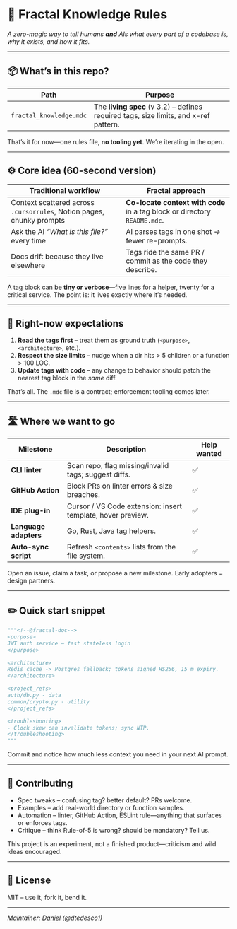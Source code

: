 # 🧩 Fractal Knowledge Rules

*A zero-magic way to tell humans **and** AIs what every part of a codebase is, why it exists, and how it fits.*

---

## 📦 What’s in this repo?

| Path | Purpose |
|------|---------|
| `fractal_knowledge.mdc` | The **living spec** (v 3.2) – defines required tags, size limits, and x-ref pattern. |

That’s it for now—one rules file, **no tooling yet**. We’re iterating in the open.

---

## ⚙️ Core idea (60-second version)

| Traditional workflow | Fractal approach |
|----------------------|------------------|
| Context scattered across `.cursorrules`, Notion pages, chunky prompts | **Co-locate context with code** in a tag block or directory `README.mdc`. |
| Ask the AI *“What is this file?”* every time | AI parses tags in one shot → fewer re-prompts. |
| Docs drift because they live elsewhere | Tags ride the same PR / commit as the code they describe. |

A tag block can be **tiny or verbose**—five lines for a helper, twenty for a critical service. The point is: it lives exactly where it’s needed.

---

## 🚀 Right-now expectations

1. **Read the tags first** – treat them as ground truth (`<purpose>`, `<architecture>`, etc.).  
2. **Respect the size limits** – nudge when a dir hits > 5 children or a function > 100 LOC.  
3. **Update tags with code** – any change to behavior should patch the nearest tag block in the *same* diff.

That’s all. The `.mdc` file is a contract; enforcement tooling comes later.

---

## 🛣️ Where we want to go

| Milestone | Description | Help wanted |
|-----------|-------------|-------------|
| **CLI linter** | Scan repo, flag missing/invalid tags; suggest diffs. | ✅ |
| **GitHub Action** | Block PRs on linter errors & size breaches. | ✅ |
| **IDE plug-in** | Cursor / VS Code extension: insert template, hover preview. | ✅ |
| **Language adapters** | Go, Rust, Java tag helpers. | ✅ |
| **Auto-sync script** | Refresh `<contents>` lists from the file system. | ✅ |

Open an issue, claim a task, or propose a new milestone. Early adopters = design partners.

---

## ✏️ Quick start snippet

```python
"""<!--@fractal-doc-->
<purpose>
JWT auth service – fast stateless login
</purpose>

<architecture>
Redis cache -> Postgres fallback; tokens signed HS256, 15 m expiry.
</architecture>

<project_refs>
auth/db.py - data
common/crypto.py - utility
</project_refs>

<troubleshooting>
- Clock skew can invalidate tokens; sync NTP.
</troubleshooting>
"""
```

Commit and notice how much less context you need in your next AI prompt.

---

## 🤝 Contributing
-	Spec tweaks – confusing tag? better default? PRs welcome.
-	Examples – add real-world directory or function samples.
-	Automation – linter, GitHub Action, ESLint rule—anything that surfaces or enforces tags.
-	Critique – think Rule-of-5 is wrong? <security> should be mandatory? Tell us.

This project is an experiment, not a finished product—criticism and wild ideas encouraged.

---

## 📝 License

MIT – use it, fork it, bend it.

---

*Maintainer: [Daniel](https://dtedes.co) (@dtedesco1)*
